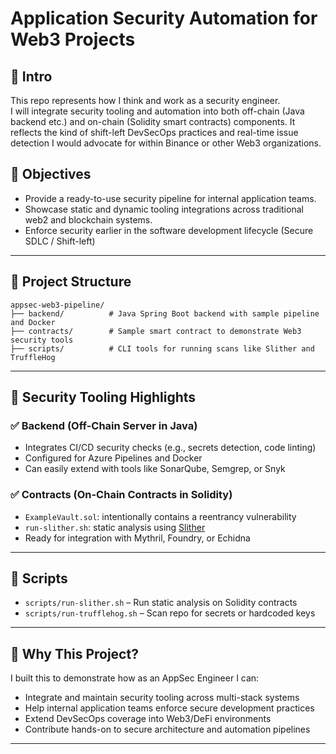 
# Application Security Automation for Web3 Projects

## 💬 Intro

This repo represents how I think and work as a security engineer.  
I will integrate security tooling and automation into both off-chain (Java backend etc.) and on-chain (Solidity smart contracts) components.
It reflects the kind of shift-left DevSecOps practices and real-time issue detection I would advocate for within Binance or other Web3 organizations.

## 🔐 Objectives

- Provide a ready-to-use security pipeline for internal application teams.
- Showcase static and dynamic tooling integrations across traditional web2 and blockchain systems.
- Enforce security earlier in the software development lifecycle (Secure SDLC / Shift-left)

---

## 📁 Project Structure

```
appsec-web3-pipeline/
├── backend/          # Java Spring Boot backend with sample pipeline and Docker
├── contracts/        # Sample smart contract to demonstrate Web3 security tools
├── scripts/          # CLI tools for running scans like Slither and TruffleHog
```

---

## 🧪 Security Tooling Highlights

### ✅ Backend (Off-Chain Server in Java)
- Integrates CI/CD security checks (e.g., secrets detection, code linting)
- Configured for Azure Pipelines and Docker
- Can easily extend with tools like SonarQube, Semgrep, or Snyk

### ✅ Contracts (On-Chain Contracts in Solidity)
- `ExampleVault.sol`: intentionally contains a reentrancy vulnerability
- `run-slither.sh`: static analysis using [Slither](https://github.com/crytic/slither)
- Ready for integration with Mythril, Foundry, or Echidna

---

## 🔁 Scripts

- `scripts/run-slither.sh` – Run static analysis on Solidity contracts
- `scripts/run-trufflehog.sh` – Scan repo for secrets or hardcoded keys

---

## 🧠 Why This Project?

I built this to demonstrate how as an AppSec Engineer I can:

- Integrate and maintain security tooling across multi-stack systems
- Help internal application teams enforce secure development practices
- Extend DevSecOps coverage into Web3/DeFi environments
- Contribute hands-on to secure architecture and automation pipelines

---
